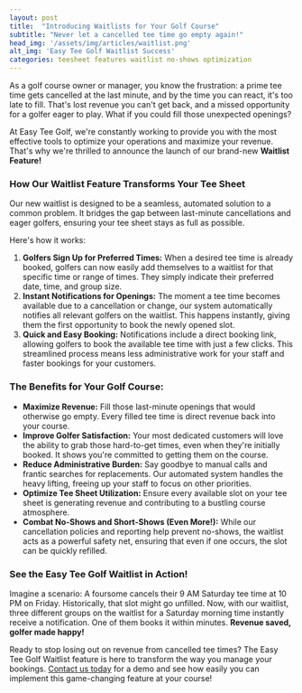 ```yaml
---
layout: post
title:  "Introducing Waitlists for Your Golf Course"
subtitle: "Never let a cancelled tee time go empty again!"
head_img: '/assets/img/articles/waitlist.png'
alt_img: 'Easy Tee Golf Waitlist Success'
categories: teesheet features waitlist no-shows optimization
---
```



As a golf course owner or manager, you know the frustration: a prime tee time gets cancelled at the last minute, and by the time you can react, it's too late to fill. That's lost revenue you can't get back, and a missed opportunity for a golfer eager to play. What if you could fill those unexpected openings?

At Easy Tee Golf, we're constantly working to provide you with the most effective tools to optimize your operations and maximize your revenue. That's why we're thrilled to announce the launch of our brand-new **Waitlist Feature\!**

### **How Our Waitlist Feature Transforms Your Tee Sheet**

Our new waitlist is designed to be a seamless, automated solution to a common problem. It bridges the gap between last-minute cancellations and eager golfers, ensuring your tee sheet stays as full as possible.

Here's how it works:

1. **Golfers Sign Up for Preferred Times:** When a desired tee time is already booked, golfers can now easily add themselves to a waitlist for that specific time or range of times. They simply indicate their preferred date, time, and group size.  
2. **Instant Notifications for Openings:** The moment a tee time becomes available due to a cancellation or change, our system automatically notifies all relevant golfers on the waitlist. This happens instantly, giving them the first opportunity to book the newly opened slot.  
3. **Quick and Easy Booking:** Notifications include a direct booking link, allowing golfers to book the available tee time with just a few clicks. This streamlined process means less administrative work for your staff and faster bookings for your customers.

### **The Benefits for Your Golf Course:**

* **Maximize Revenue:** Fill those last-minute openings that would otherwise go empty. Every filled tee time is direct revenue back into your course.  
* **Improve Golfer Satisfaction:** Your most dedicated customers will love the ability to grab those hard-to-get times, even when they're initially booked. It shows you're committed to getting them on the course.  
* **Reduce Administrative Burden:** Say goodbye to manual calls and frantic searches for replacements. Our automated system handles the heavy lifting, freeing up your staff to focus on other priorities.  
* **Optimize Tee Sheet Utilization:** Ensure every available slot on your tee sheet is generating revenue and contributing to a bustling course atmosphere.  
* **Combat No-Shows and Short-Shows (Even More\!):** While our cancellation policies and reporting help prevent no-shows, the waitlist acts as a powerful safety net, ensuring that even if one occurs, the slot can be quickly refilled.

### **See the Easy Tee Golf Waitlist in Action\!**

Imagine a scenario: A foursome cancels their 9 AM Saturday tee time at 10 PM on Friday. Historically, that slot might go unfilled. Now, with our waitlist, three different groups on the waitlist for a Saturday morning time instantly receive a notification. One of them books it within minutes. **Revenue saved, golfer made happy\!**

Ready to stop losing out on revenue from cancelled tee times? The Easy Tee Golf Waitlist feature is here to transform the way you manage your bookings. <a href="https://easyteegolf.com/?utm_source=waitlist_article">Contact us today</a> for a demo and see how easily you can implement this game-changing feature at your course\!








